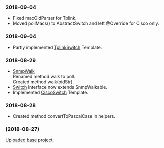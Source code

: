 <h3>2018-09-04</h3>
<ul>
<li>
Fixed macOidParser for Tplink.
</li>
<li>
Moved pollMacs() to AbstractSwitch and left @Override for Cisco only.
</li>
</ul>
<h3>2018-09-04</h3>
<ul>
<li>
Partly implemented <a href="https://github.com/mitkogatev/macAddressPoller/blob/master/src/main/java/program/models/switches/TplinkSwitch.java">TplinkSwitch</a> Template.
</li>
</ul>
<h3>2018-08-29</h3>
<ul>
<li>
<a href="https://github.com/mitkogatev/macAddressPoller/blob/master/src/main/java/program/snmp/SnmpWalk.java">SnmpWalk</a><br>
Renamed method walk to poll.<br>
Created method walk(oidStr).
</li>
<li>
<a href="https://github.com/mitkogatev/macAddressPoller/blob/master/src/main/java/program/models/switches/Switch.java">Switch</a> Interface now extends SnmpWalkable.
</li>
<li>
Implemented <a href="https://github.com/mitkogatev/macAddressPoller/blob/master/src/main/java/program/models/switches/CiscoSwitch.java">CiscoSwitch</a> Template.
</li>
</ul>
<h3>2018-08-28</h3>
<ul>
<li>
Created method convertToPascalCase in helpers.
</li>
</ul>

<h3>(2018-08-27)</h3>
<a href=https://github.com/mitkogatev/macAddressPoller/commit/08dc27cdf82e3fef9e84004fd268a7c5c01145c5>Uploaded base project.</a> 


